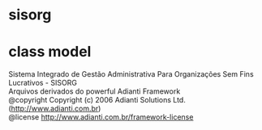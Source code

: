 # sisorg
# class model
Sistema Integrado de Gestão Administrativa Para Organizações Sem Fins Lucrativos - SISORG <br />
Arquivos derivados do powerful Adianti Framework <br />
@copyright  Copyright (c) 2006 Adianti Solutions Ltd. (http://www.adianti.com.br) <br />
@license    http://www.adianti.com.br/framework-license
